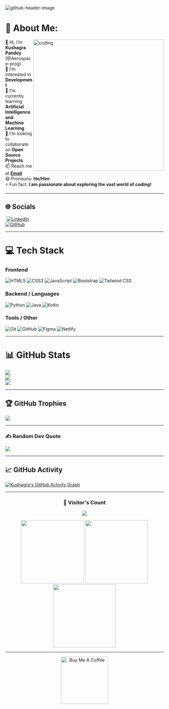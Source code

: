 ![github-header-image](https://github.com/user-attachments/assets/9619cc50-a1e8-4d46-abd2-ce953afe2238)

# 💫 About Me:
<img align="right" alt="coding" width="415" src="https://user-images.githubusercontent.com/74038190/225813708-98b745f2-7d22-48cf-9150-083f1b00d6c9.gif">

👋 Hi, I’m **Kushagra Pandey** (@Aerospace-prog)  
👀 I’m interested in **Development**  
🌱 I’m currently learning **Artificial Intelligence and Machine Learning**  
💞️ I’m looking to collaborate on **Open Source Projects**  
📫 Reach me at **[Email](mailto:kushagra22.aug@gmail.com)**  
😄 Pronouns: **He/Him**  
⚡ Fun fact: **I am passionate about exploring the vast world of coding!**  

---

## 🌐 **Socials**
 <a href="(https://kushagra-portfolio-nine-ebon.vercel.app/)](https://kushagra-portfolio-nine-ebon.vercel.app/)" target="_blank"><img alt="" src="https://img.shields.io/badge/Portfolio-000?logo=vercel&logoColor=yellow&style=for-the-badge" style="vertical-align:center" /></a> 
[![LinkedIn](https://img.shields.io/badge/LinkedIn-0A66C2?style=for-the-badge&logo=linkedin&logoColor=white)](https://linkedin.com/in/kushagra-pandey22)  
[![GitHub](https://img.shields.io/badge/GitHub-181717?style=for-the-badge&logo=github&logoColor=white)](https://github.com/Aerospace-prog)  

---

# 💻 **Tech Stack**

### **Frontend**
![HTML5](https://img.shields.io/badge/HTML5-E34F26?style=for-the-badge&logo=html5&logoColor=white) 
![CSS3](https://img.shields.io/badge/CSS3-1572B6?style=for-the-badge&logo=css3&logoColor=white) 
![JavaScript](https://img.shields.io/badge/JavaScript-000000?style=for-the-badge&logo=javascript&logoColor=F7DF1E) 
![Bootstrap](https://img.shields.io/badge/Bootstrap-7952B3?style=for-the-badge&logo=bootstrap&logoColor=white) 
![Tailwind CSS](https://img.shields.io/badge/TailwindCSS-0F172A?style=for-the-badge&logo=tailwindcss&logoColor=38BDF8)  

### **Backend / Languages**
![Python](https://img.shields.io/badge/Python-3670A0?style=for-the-badge&logo=python&logoColor=ffdd54) 
![Java](https://img.shields.io/badge/Java-ED8B00?style=for-the-badge&logo=openjdk&logoColor=white) 
![Kotlin](https://img.shields.io/badge/Kotlin-7F52FF?style=for-the-badge&logo=kotlin&logoColor=white)  

### **Tools / Other**
![Git](https://img.shields.io/badge/Git-F05033?style=for-the-badge&logo=git&logoColor=white) 
![GitHub](https://img.shields.io/badge/GitHub-181717?style=for-the-badge&logo=github&logoColor=white) 
![Figma](https://img.shields.io/badge/Figma-F24E1E?style=for-the-badge&logo=figma&logoColor=white) 
![Netlify](https://img.shields.io/badge/Netlify-00C7B7?style=for-the-badge&logo=netlify&logoColor=white)  

---

# 📊 **GitHub Stats**
![](https://github-readme-stats.vercel.app/api?username=Aerospace-prog&theme=monokai&hide_border=false&include_all_commits=true&count_private=false&cache_seconds=7200)  
![](https://github-readme-streak-stats.herokuapp.com/?user=Aerospace-prog&theme=monokai&hide_border=false&cache_seconds=7200)  
![](https://github-readme-stats.vercel.app/api/top-langs/?username=Aerospace-prog&theme=monokai&hide_border=false&include_all_commits=true&count_private=true&layout=compact)  

---

## 🏆 **GitHub Trophies**
![](https://github-trophies.vercel.app/?username=Aerospace-prog&theme=radical&no-frame=false&no-bg=false&margin-w=4)  

---

### ✍️ **Random Dev Quote**
![](https://quotes-github-readme.vercel.app/api?type=horizontal&theme=tokyonight)  

---

## 📈 **GitHub Activity**
[![Kushagra's GitHub Activity Graph](https://github-readme-activity-graph.vercel.app/graph?username=Aerospace-prog&bg_color=1F222E&color=F8D866&line=F85D7F&point=FFFFFF&area=true&hide_border=true)](https://github.com/Aerospace-prog/github-readme-activity-graph)  

---

<h3 align="center">👀 Visitor's Count</h3>  
<p align="center"> 
  <img src="https://komarev.com/ghpvc/?username=Aerospace-prog&style=plastic" />
</p>

<div align="center">
  <img src="https://user-images.githubusercontent.com/74038190/213866269-5d00981c-7c98-46d7-8a8e-16f462f15227.gif" width="200" />
  <img src="https://user-images.githubusercontent.com/74038190/213866269-5d00981c-7c98-46d7-8a8e-16f462f15227.gif" width="200" />
  <img src="https://user-images.githubusercontent.com/74038190/213866269-5d00981c-7c98-46d7-8a8e-16f462f15227.gif" width="200" />
</div>

---

<p align="center">
  <a href="https://www.buymeacoffee.com/Aerospace.prog" target="_blank">
    <img src="https://cdn.buymeacoffee.com/buttons/v2/default-yellow.png" alt="Buy Me A Coffee" width="150">
  </a>
</p>
